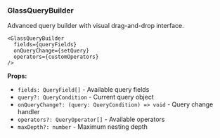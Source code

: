 ### GlassQueryBuilder

Advanced query builder with visual drag-and-drop interface.

```tsx
<GlassQueryBuilder
  fields={queryFields}
  onQueryChange={setQuery}
  operators={customOperators}
/>
```

**Props:**
- `fields: QueryField[]` - Available query fields
- `query?: QueryCondition` - Current query object
- `onQueryChange?: (query: QueryCondition) => void` - Query change handler
- `operators?: QueryOperator[]` - Available operators
- `maxDepth?: number` - Maximum nesting depth
